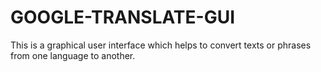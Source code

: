 # GOOGLE-TRANSLATE-GUI

This is a graphical user interface which helps to convert texts or phrases from one language to another.
